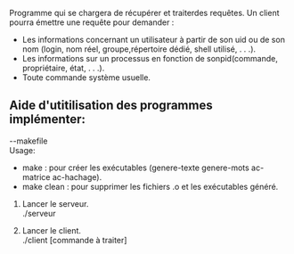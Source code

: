 Programme qui se chargera de récupérer et traiterdes requêtes. Un client pourra émettre une requête pour demander :  
* Les informations concernant un utilisateur à partir de son uid ou de son nom (login, nom réel, groupe,﻿répertoire dédié, shell utilisé, . . .). 
* Les informations sur un processus en fonction de sonpid(commande, propriétaire, état, . . .).
* Toute commande système usuelle. 
  
## Aide d'utitilisation des programmes implémenter:  
  
--makefile  
Usage:  
* make : pour créer les exécutables (genere-texte genere-mots ac-matrice ac-hachage).  
* make clean : pour supprimer les fichiers .o et les exécutables généré.  
  
1. Lancer le serveur.  
./serveur
  
2. Lancer le client.  
./client [commande à traiter]

